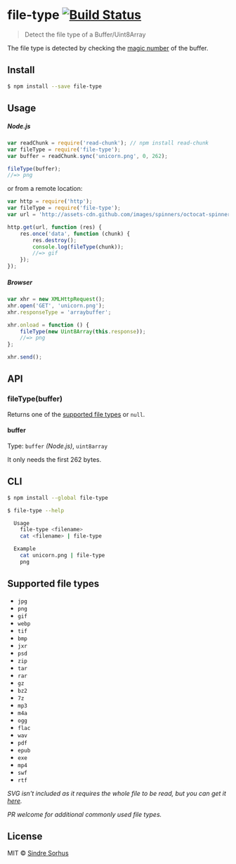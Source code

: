 # file-type [![Build Status](https://travis-ci.org/sindresorhus/file-type.svg?branch=master)](https://travis-ci.org/sindresorhus/file-type)

> Detect the file type of a Buffer/Uint8Array

The file type is detected by checking the [magic number](http://en.wikipedia.org/wiki/Magic_number_(programming)#Magic_numbers_in_files) of the buffer.


## Install

```sh
$ npm install --save file-type
```


## Usage

##### Node.js

```js
var readChunk = require('read-chunk'); // npm install read-chunk
var fileType = require('file-type');
var buffer = readChunk.sync('unicorn.png', 0, 262);

fileType(buffer);
//=> png
```

or from a remote location:

```js
var http = require('http');
var fileType = require('file-type');
var url = 'http://assets-cdn.github.com/images/spinners/octocat-spinner-32.gif';

http.get(url, function (res) {
	res.once('data', function (chunk) {
		res.destroy();
		console.log(fileType(chunk));
		//=> gif
	});
});
```

##### Browser

```js
var xhr = new XMLHttpRequest();
xhr.open('GET', 'unicorn.png');
xhr.responseType = 'arraybuffer';

xhr.onload = function () {
	fileType(new Uint8Array(this.response));
	//=> png
};

xhr.send();
```


## API

### fileType(buffer)

Returns one of the [supported file types](#supported-file-types) or `null`.

#### buffer

Type: `buffer` *(Node.js)*, `uint8array`

It only needs the first 262 bytes.


## CLI

```sh
$ npm install --global file-type
```

```sh
$ file-type --help

  Usage
    file-type <filename>
    cat <filename> | file-type

  Example
    cat unicorn.png | file-type
    png
```


## Supported file types

- `jpg`
- `png`
- `gif`
- `webp`
- `tif`
- `bmp`
- `jxr`
- `psd`
- `zip`
- `tar`
- `rar`
- `gz`
- `bz2`
- `7z`
- `mp3`
- `m4a`
- `ogg`
- `flac`
- `wav`
- `pdf`
- `epub`
- `exe`
- `mp4`
- `swf`
- `rtf`

*SVG isn't included as it requires the whole file to be read, but you can get it [here](https://github.com/sindresorhus/is-svg).*

*PR welcome for additional commonly used file types.*


## License

MIT © [Sindre Sorhus](http://sindresorhus.com)
